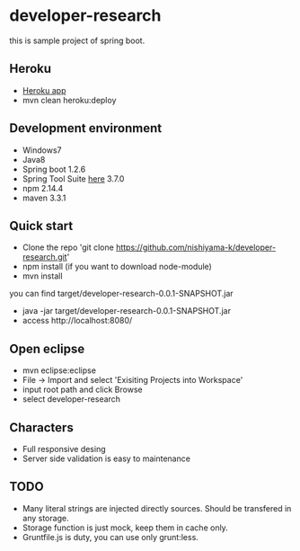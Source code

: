 # developer-research

this is sample project of spring boot.

## Heroku
- [Heroku app](https://developer-research.herokuapp.com/)
- mvn clean heroku:deploy

## Development environment

- Windows7
- Java8
- Spring boot 1.2.6
- Spring Tool Suite [here](http://spring.io/tools) 3.7.0
- npm 2.14.4
- maven 3.3.1

## Quick start

- Clone the repo 'git clone https://github.com/nishiyama-k/developer-research.git'
- npm install (if you want to download node-module)
- mvn install

you can find target/developer-research-0.0.1-SNAPSHOT.jar

- java -jar target/developer-research-0.0.1-SNAPSHOT.jar
- access http://localhost:8080/

## Open eclipse

- mvn eclipse:eclipse
- File -> Import and select 'Exisiting Projects into Workspace'
- input root path and click Browse
- select developer-research

## Characters

- Full responsive desing
- Server side validation is easy to maintenance

## TODO

- Many literal strings are injected directly sources. Should be transfered in any storage.
- Storage function is just mock, keep them in cache only.
- Gruntfile.js is duty, you can use only grunt:less.

